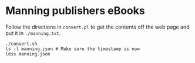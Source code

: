 # Manning publishers eBooks

Follow the directions in `convert.pl` to get the contents off the web page and put it in `./manning.txt`.

```
./convert.sh
ls -l manning.json # Make sure the timestamp is now
less manning.json
```


